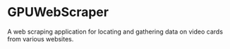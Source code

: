 # GPUWebScraper
A web scraping application for locating and gathering data on video cards from various websites.
